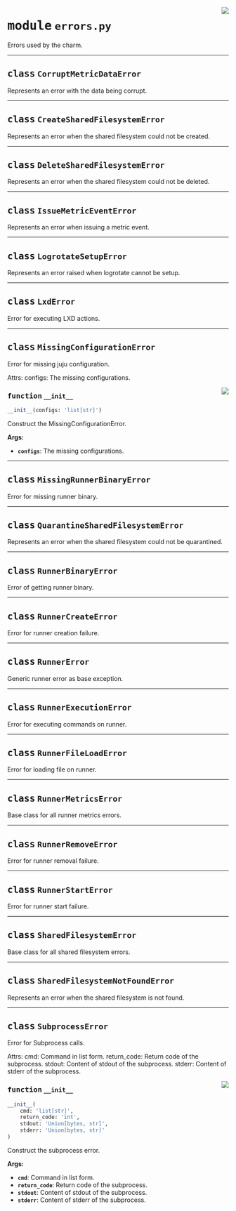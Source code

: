 <!-- markdownlint-disable -->

<a href="../src/errors.py#L0"><img align="right" style="float:right;" src="https://img.shields.io/badge/-source-cccccc?style=flat-square"></a>

# <kbd>module</kbd> `errors.py`
Errors used by the charm. 



---

## <kbd>class</kbd> `CorruptMetricDataError`
Represents an error with the data being corrupt. 





---

## <kbd>class</kbd> `CreateSharedFilesystemError`
Represents an error when the shared filesystem could not be created. 





---

## <kbd>class</kbd> `DeleteSharedFilesystemError`
Represents an error when the shared filesystem could not be deleted. 





---

## <kbd>class</kbd> `IssueMetricEventError`
Represents an error when issuing a metric event. 





---

## <kbd>class</kbd> `LogrotateSetupError`
Represents an error raised when logrotate cannot be setup. 





---

## <kbd>class</kbd> `LxdError`
Error for executing LXD actions. 





---

## <kbd>class</kbd> `MissingConfigurationError`
Error for missing juju configuration. 

Attrs:  configs: The missing configurations. 

<a href="../src/errors.py#L49"><img align="right" style="float:right;" src="https://img.shields.io/badge/-source-cccccc?style=flat-square"></a>

### <kbd>function</kbd> `__init__`

```python
__init__(configs: 'list[str]')
```

Construct the MissingConfigurationError. 



**Args:**
 
 - <b>`configs`</b>:  The missing configurations. 





---

## <kbd>class</kbd> `MissingRunnerBinaryError`
Error for missing runner binary. 





---

## <kbd>class</kbd> `QuarantineSharedFilesystemError`
Represents an error when the shared filesystem could not be quarantined. 





---

## <kbd>class</kbd> `RunnerBinaryError`
Error of getting runner binary. 





---

## <kbd>class</kbd> `RunnerCreateError`
Error for runner creation failure. 





---

## <kbd>class</kbd> `RunnerError`
Generic runner error as base exception. 





---

## <kbd>class</kbd> `RunnerExecutionError`
Error for executing commands on runner. 





---

## <kbd>class</kbd> `RunnerFileLoadError`
Error for loading file on runner. 





---

## <kbd>class</kbd> `RunnerMetricsError`
Base class for all runner metrics errors. 





---

## <kbd>class</kbd> `RunnerRemoveError`
Error for runner removal failure. 





---

## <kbd>class</kbd> `RunnerStartError`
Error for runner start failure. 





---

## <kbd>class</kbd> `SharedFilesystemError`
Base class for all shared filesystem errors. 





---

## <kbd>class</kbd> `SharedFilesystemNotFoundError`
Represents an error when the shared filesystem is not found. 





---

## <kbd>class</kbd> `SubprocessError`
Error for Subprocess calls. 

Attrs:  cmd: Command in list form.  return_code: Return code of the subprocess.  stdout: Content of stdout of the subprocess.  stderr: Content of stderr of the subprocess. 

<a href="../src/errors.py#L74"><img align="right" style="float:right;" src="https://img.shields.io/badge/-source-cccccc?style=flat-square"></a>

### <kbd>function</kbd> `__init__`

```python
__init__(
    cmd: 'list[str]',
    return_code: 'int',
    stdout: 'Union[bytes, str]',
    stderr: 'Union[bytes, str]'
)
```

Construct the subprocess error. 



**Args:**
 
 - <b>`cmd`</b>:  Command in list form. 
 - <b>`return_code`</b>:  Return code of the subprocess. 
 - <b>`stdout`</b>:  Content of stdout of the subprocess. 
 - <b>`stderr`</b>:  Content of stderr of the subprocess. 





